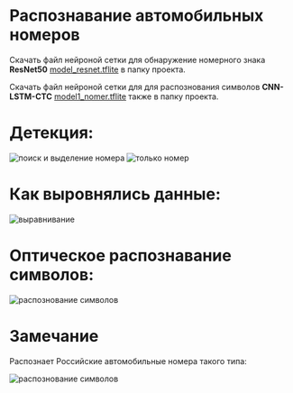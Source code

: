 # Распознавание автомобильных номеров



Скачать файл нейроной сетки для обнаружение номерного знака **ResNet50** [model_resnet.tflite](https://disk.yandex.ru/d/QavLH1pvpRhLOA)  в папку проекта.

Скачать файл нейроной сетки для для распознования символов **CNN-LSTM-CTC** [model1_nomer.tflite](https://drive.google.com/file/d/1NYLpEMM7MzqOr5QtTM6iYhRqZtg1jpTZ/view?usp=share_link) также в папку проекта.


# Детекция:
![поиск и выделение номера](https://github.com/yliasolom/Car_number_recognition/blob/main/img/detect.png)
![только номер](https://github.com/yliasolom/Car_number_recognition/blob/main/img/cut_out.png)

# Как выровнялись данные:
![выравнивание](https://github.com/yliasolom/Car_number_recognition/blob/main/img/align.png)

# Оптическое распознавание символов:
![распознование символов](https://github.com/yliasolom/Car_number_recognition/blob/main/img/ocr.png)

# Замечание
Распознает Российские автомобильные номера такого типа:

![распознование символов](https://github.com/yliasolom/Car_number_recognition/blob/main/img/400px-License_plate_in_Russia_2.svg.png)
